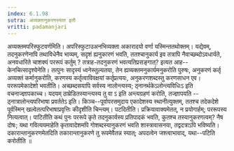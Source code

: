 ```yaml
---
index: 6.1.98
sutra: अव्यक्तानुकरणस्यात इतौ
vritti: padamanjari
---
```


 अव्यक्तमपरिस्फुटवर्णमिति। अपरिस्फुटाउअनभिव्यक्ता अकारादयो वर्णा यस्मिन्ततथोक्तम्। यद्येवम्, तदनुकरणेनापि तथाविधेनैव भाव्यम्, सदृशं ह्यनुकारणं भवति, ततश्चानुकार्य इव तत्रापि नैवाच्छब्दोऽवधार्यते, अनवधारिते चाशक्यं पररूपं कर्तुम् ? तत्राह-तदनुकरणं भवत्यतिप्रसङ्गात्? इत्यत आह--केनचित्सादृश्येनेति। तत्पुनः सादृस्यं ध्वनेस्तुल्यतया, तेन ह्यव्यक्तमनुकार्यमनुकरोति पुरुषः, अनुकरणं कर्तृ अव्यक्तं कर्मानुकरोति, करणस्य कर्तृत्वाविवक्षयां कर्तृप्रत्ययः, अनुकरणशब्दस्तु करणसाधन एव। पररूपमेकादेशो भवतीति। अच्छब्दसयापि सर्वस्य नालोन्त्यस्य; ठ्नानर्थकेऽलोन्त्यविधिःऽ इति वचनाज्ज्ञापकाच्च। यदयम् ठाम्रेडितस्यान्त्यस्य तु वा ऽ इति अन्त्यग्रहणं करोति, तज्ज्ञापयति --ठ्नात्रालोन्त्यपरिभाषा प्रवर्ततेऽ इति। किञ्च--पूर्वापरसमुदाय एकादेशस्य स्थानीत्युक्तम्, ततश्च तदेकदेशे पूर्वस्मिन् खल्वेतत्परिभाषाप्रवृत्तिः कीदृशीति चिन्त्यम्। पटदितीति। प्रक्रियावाक्यमेतत्, न प्रयोगार्हम्; पररूपस्य नित्यत्वात्। पाटितीति कथं पुनः पररूपे कृते तदनुकार्यस्य प्रतिपादकं भवति, कुतश्च तस्यानुकरणत्वम्? नैष दोषः; यथा गवित्ययमाहेति कृतावादेशमपि गोशब्दस्यानुकरणं भवति शास्त्रावासनया, तद्वदत्राऽपि भविष्यति। दकारान्तानुकरणमेतदिति तकारान्तानुकरणे तु रूपमेवैतन्न स्यात्; अपदत्वेन जश्त्वाभावाद्, यथा--पटिति करोतीति ॥